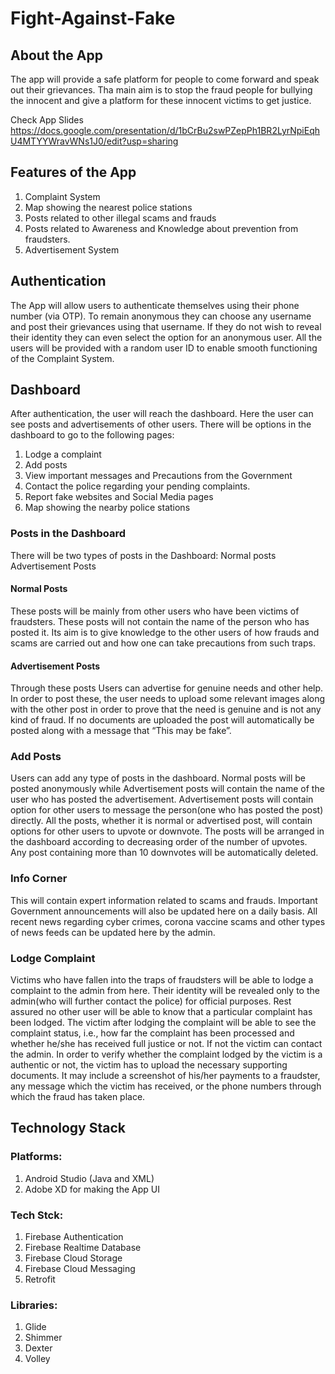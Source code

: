 # Fight-Against-Fake

## About the App
The app will provide a safe platform for people to come forward and speak out their grievances. Tha main aim is to stop the fraud people for bullying the innocent and give a platform for these innocent victims to get justice.

Check App Slides https://docs.google.com/presentation/d/1bCrBu2swPZepPh1BR2LyrNpiEqhU4MTYYWravWNs1J0/edit?usp=sharing

## Features of the App
1) Complaint System 
2) Map showing the nearest police stations
3) Posts related to other illegal scams and frauds
4) Posts related to Awareness and Knowledge about prevention from fraudsters.
5) Advertisement System

## Authentication
The App will allow users to authenticate themselves using their phone number (via OTP). To remain anonymous they can choose any username and post their grievances using that username. If they do not wish to reveal their identity they can even select the option for an anonymous user. All the users will be provided with a random user ID to enable smooth functioning of the Complaint System.

## Dashboard
After authentication, the user will reach the dashboard. Here the user can see posts and advertisements of other users. There will be options in the dashboard to go to the following pages:
1) Lodge a complaint 
2) Add posts
3) View important messages and Precautions from the Government
4) Contact the police regarding your pending complaints.
5) Report fake websites and Social Media pages
6) Map showing the nearby police stations

### Posts in the Dashboard
There will be two types of posts in the Dashboard:
  Normal posts 
  Advertisement Posts
  
  #### Normal Posts
  These posts will be mainly from other users who have been victims of fraudsters. These posts will not contain the name of the person who has posted it. Its aim is to give knowledge to the other users of how frauds and scams are carried out and how one can take precautions from such traps.
  
  #### Advertisement Posts
  Through these posts Users can advertise for genuine needs and other help. In order to post these, the user needs to upload some relevant images along with the other post in order to prove that the need is genuine and is not any kind of fraud. If no documents are uploaded the post will automatically be posted along with a message that “This may be fake”.
  
### Add Posts
Users can add any type of posts in the dashboard. Normal posts will be posted anonymously while Advertisement posts will contain the name of the user who has posted the advertisement. Advertisement posts will contain option for other users to message the person(one who has posted the post) directly. All the posts, whether it is normal or advertised post, will contain options for other users to upvote or downvote. The posts will be arranged in the dashboard according to decreasing order of the number of upvotes. Any post containing more than 10 downvotes will be automatically deleted.  

### Info Corner
This will contain expert information related to scams and frauds. Important Government announcements will also be updated here on a daily basis.  All recent news regarding cyber crimes, corona vaccine scams and other types of news feeds can be updated here by the admin.

### Lodge Complaint
Victims who have fallen into the traps of fraudsters will be able to lodge a complaint to the admin from here. Their identity will be revealed only to the admin(who will further contact the police) for official purposes. Rest assured no other user will be able to know that a particular complaint has been lodged. The victim after lodging the complaint will be able to see the complaint status, i.e., how far the complaint has been processed and whether he/she has received full justice or not. If not the victim can contact the admin.
In order to verify whether the complaint lodged by the victim is a authentic or not, the victim has to upload the necessary supporting documents. It may include a screenshot of his/her payments to a fraudster, any message which the victim has received, or the phone numbers through which the fraud has taken place.

## Technology Stack
 ### Platforms:
 1) Android Studio (Java and XML)
 2) Adobe XD for making the App UI
 ### Tech Stck:
 1) Firebase Authentication
 2) Firebase Realtime Database
 3) Firebase Cloud Storage
 4) Firebase Cloud Messaging
 5) Retrofit
 ### Libraries:
 1) Glide
 2) Shimmer
 3) Dexter
 4) Volley
 







